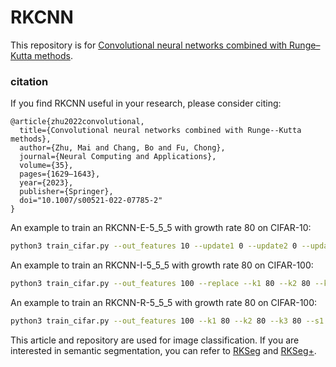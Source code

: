 # RKCNN


This repository is for [Convolutional neural networks combined with Runge–Kutta methods](https://doi.org/10.1007/s00521-022-07785-2).

### citation
If you find RKCNN useful in your research, please consider citing:

	@article{zhu2022convolutional,
	  title={Convolutional neural networks combined with Runge--Kutta methods},
	  author={Zhu, Mai and Chang, Bo and Fu, Chong},
	  journal={Neural Computing and Applications},
	  volume={35},
	  pages={1629–1643},
	  year={2023},
	  publisher={Springer},
	  doi="10.1007/s00521-022-07785-2"
	}

An example to train an RKCNN-E-5_5_5 with growth rate 80 on CIFAR-10:

```bash
python3 train_cifar.py --out_features 10 --update1 0 --update2 0 --update3 0 --k1 80 --k2 80 --k3 80 --s1 5 --s2 5 --s3 5 --batch-size 32 --attention --bottleneck --data_augmentation --keep_prob 1
```

An example to train an RKCNN-I-5_5_5 with growth rate 80 on CIFAR-100:

```bash
python3 train_cifar.py --out_features 100 --replace --k1 80 --k2 80 --k3 80 --s1 5 --s2 5 --s3 5 --batch-size 32 --attention --bottleneck --data_augmentation --keep_prob 1
```

An example to train an RKCNN-R-5_5_5 with growth rate 80 on CIFAR-100:

```bash
python3 train_cifar.py --out_features 100 --k1 80 --k2 80 --k3 80 --s1 5 --s2 5 --s3 5 --batch-size 32 --attention --bottleneck --data_augmentation --keep_prob 1
```
This article and repository are used for image classification. If you are interested in semantic segmentation, you can refer to [RKSeg](https://github.com/ZhuMai/RKSeg) and [RKSeg+](https://github.com/ZhuMai/RKSegPlus).
